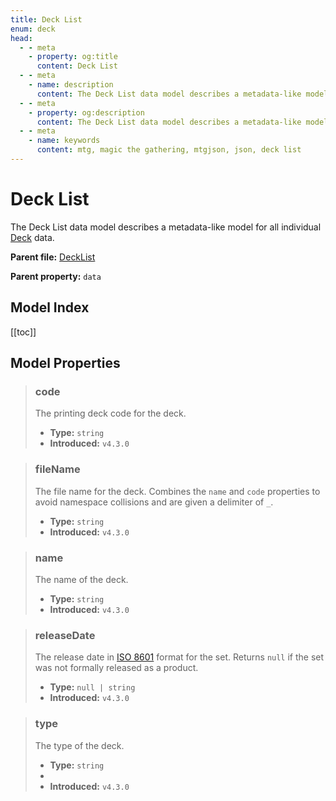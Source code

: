 ```yaml
---
title: Deck List
enum: deck
head:
  - - meta
    - property: og:title
      content: Deck List
  - - meta
    - name: description
      content: The Deck List data model describes a metadata-like model for a Deck.
  - - meta
    - property: og:description
      content: The Deck List data model describes a metadata-like model for a Deck.
  - - meta
    - name: keywords
      content: mtg, magic the gathering, mtgjson, json, deck list
---
```


# Deck List

The Deck List data model describes a metadata-like model for all individual [Deck](/data-models/deck/) data.

**Parent file:** [DeckList](/downloads/all-files/#decklist)  

**Parent property:** `data`

## Model Index

<ModelType type="DeckList" />

<PropertyToggler/>

[[toc]]

## Model Properties

> ### code
>
> The printing deck code for the deck.
>
> - **Type:** `string`
> - **Introduced:** `v4.3.0`

> ### fileName
>
> The file name for the deck. Combines the `name` and `code` properties to avoid namespace collisions and are given a delimiter of `_`.
>
> - **Type:** `string`
> - **Introduced:** `v4.3.0`

> ### name
>
> The name of the deck.
>
> - **Type:** `string`
> - **Introduced:** `v4.3.0`

> ### releaseDate
>
> The release date in [ISO 8601](https://www.iso.org/iso-8601-date-and-time-format.html) format for the set. Returns `null` if the set was not formally released as a product.
>
> - **Type:** `null | string`
> - **Introduced:** `v4.3.0`

> ### type
>
> The type of the deck.
>
> - **Type:** `string`
> - <ExampleField type='type'/>
> - **Introduced:** `v4.3.0`
